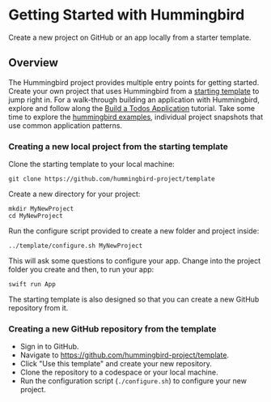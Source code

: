 # Getting Started with Hummingbird

Create a new project on GitHub or an app locally from a starter template.

## Overview

The Hummingbird project provides multiple entry points for getting started.
Create your own project that uses Hummingbird from a [starting template](https://github.com/hummingbird-project/template) to jump right in.
For a walk-through building an application with Hummingbird, explore and follow along the [Build a Todos Application](https://docs.hummingbird.codes/2.0/tutorials/todos) tutorial.
Take some time to explore the [hummingbird examples](https://github.com/hummingbird-project/hummingbird-examples/), individual project snapshots that use common application patterns.

### Creating a new local project from the starting template

Clone the starting template to your local machine:

    git clone https://github.com/hummingbird-project/template

Create a new directory for your project:

    mkdir MyNewProject
    cd MyNewProject

Run the configure script provided to create a new folder and project inside:

    ../template/configure.sh MyNewProject

This will ask some questions to configure your app. Change into the project folder you 
create and then, to run your app:

    swift run App

The starting template is also designed so that you can create a new GitHub repository from it.

### Creating a new GitHub repository from the template

- Sign in to GitHub.
- Navigate to https://github.com/hummingbird-project/template.
- Click "Use this template" and create your new repository.
- Clone the repository to a codespace or your local machine.
- Run the configuration script (`./configure.sh`) to configure your new project.
